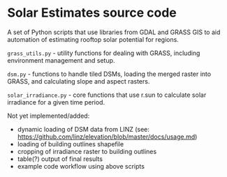 # Solar Estimates source code

A set of Python scripts that use libraries from GDAL and GRASS GIS to aid automation of estimating rooftop solar potential for regions.

`grass_utils.py` - utility functions for dealing with GRASS, including environment management and setup.

`dsm.py` - functions to handle tiled DSMs, loading the merged raster into GRASS, and calculating slope and aspect rasters.

`solar_irradiance.py` - core functions that use r.sun to calculate solar irradiance for a given time period.

Not yet implemented/added:
- dynamic loading of DSM data from LINZ (see: https://github.com/linz/elevation/blob/master/docs/usage.md)
- loading of building outlines shapefile
- cropping of irradiance raster to building outlines
- table(?) output of final results
- example code workflow using above scripts
